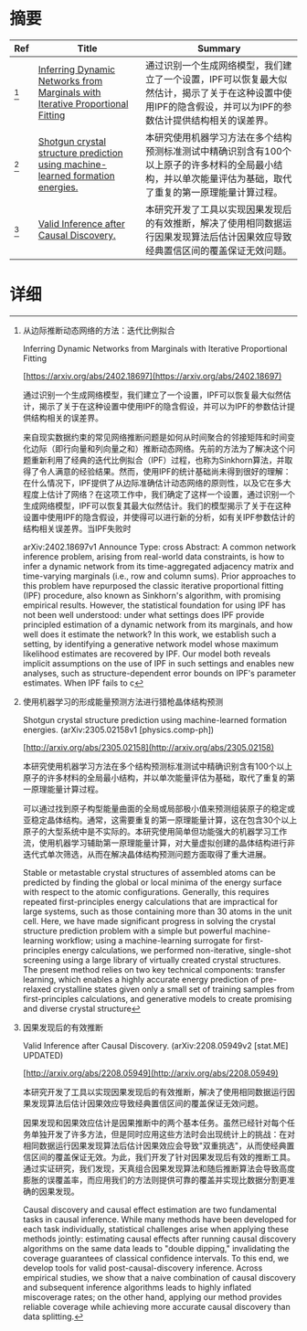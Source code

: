# 摘要

| Ref | Title | Summary |
| --- | --- | --- |
| [^1] | [Inferring Dynamic Networks from Marginals with Iterative Proportional Fitting](https://arxiv.org/abs/2402.18697) | 通过识别一个生成网络模型，我们建立了一个设置，IPF可以恢复最大似然估计，揭示了关于在这种设置中使用IPF的隐含假设，并可以为IPF的参数估计提供结构相关的误差界。 |
| [^2] | [Shotgun crystal structure prediction using machine-learned formation energies.](http://arxiv.org/abs/2305.02158) | 本研究使用机器学习方法在多个结构预测标准测试中精确识别含有100个以上原子的许多材料的全局最小结构，并以单次能量评估为基础，取代了重复的第一原理能量计算过程。 |
| [^3] | [Valid Inference after Causal Discovery.](http://arxiv.org/abs/2208.05949) | 本研究开发了工具以实现因果发现后的有效推断，解决了使用相同数据运行因果发现算法后估计因果效应导致经典置信区间的覆盖保证无效问题。 |

# 详细

[^1]: 从边际推断动态网络的方法：迭代比例拟合

    Inferring Dynamic Networks from Marginals with Iterative Proportional Fitting

    [https://arxiv.org/abs/2402.18697](https://arxiv.org/abs/2402.18697)

    通过识别一个生成网络模型，我们建立了一个设置，IPF可以恢复最大似然估计，揭示了关于在这种设置中使用IPF的隐含假设，并可以为IPF的参数估计提供结构相关的误差界。

    

    来自现实数据约束的常见网络推断问题是如何从时间聚合的邻接矩阵和时间变化边际（即行向量和列向量之和）推断动态网络。先前的方法为了解决这个问题重新利用了经典的迭代比例拟合（IPF）过程，也称为Sinkhorn算法，并取得了令人满意的经验结果。然而，使用IPF的统计基础尚未得到很好的理解：在什么情况下，IPF提供了从边际准确估计动态网络的原则性，以及它在多大程度上估计了网络？在这项工作中，我们确定了这样一个设置，通过识别一个生成网络模型，IPF可以恢复其最大似然估计。我们的模型揭示了关于在这种设置中使用IPF的隐含假设，并使得可以进行新的分析，如有关IPF参数估计的结构相关误差界。当IPF失败时

    arXiv:2402.18697v1 Announce Type: cross  Abstract: A common network inference problem, arising from real-world data constraints, is how to infer a dynamic network from its time-aggregated adjacency matrix and time-varying marginals (i.e., row and column sums). Prior approaches to this problem have repurposed the classic iterative proportional fitting (IPF) procedure, also known as Sinkhorn's algorithm, with promising empirical results. However, the statistical foundation for using IPF has not been well understood: under what settings does IPF provide principled estimation of a dynamic network from its marginals, and how well does it estimate the network? In this work, we establish such a setting, by identifying a generative network model whose maximum likelihood estimates are recovered by IPF. Our model both reveals implicit assumptions on the use of IPF in such settings and enables new analyses, such as structure-dependent error bounds on IPF's parameter estimates. When IPF fails to c
    
[^2]: 使用机器学习的形成能量预测方法进行猎枪晶体结构预测

    Shotgun crystal structure prediction using machine-learned formation energies. (arXiv:2305.02158v1 [physics.comp-ph])

    [http://arxiv.org/abs/2305.02158](http://arxiv.org/abs/2305.02158)

    本研究使用机器学习方法在多个结构预测标准测试中精确识别含有100个以上原子的许多材料的全局最小结构，并以单次能量评估为基础，取代了重复的第一原理能量计算过程。

    

    可以通过找到原子构型能量曲面的全局或局部极小值来预测组装原子的稳定或亚稳定晶体结构。通常，这需要重复的第一原理能量计算，这在包含30个以上原子的大型系统中是不实际的。本研究使用简单但功能强大的机器学习工作流，使用机器学习辅助第一原理能量计算，对大量虚拟创建的晶体结构进行非迭代式单次筛选，从而在解决晶体结构预测问题方面取得了重大进展。

    Stable or metastable crystal structures of assembled atoms can be predicted by finding the global or local minima of the energy surface with respect to the atomic configurations. Generally, this requires repeated first-principles energy calculations that are impractical for large systems, such as those containing more than 30 atoms in the unit cell. Here, we have made significant progress in solving the crystal structure prediction problem with a simple but powerful machine-learning workflow; using a machine-learning surrogate for first-principles energy calculations, we performed non-iterative, single-shot screening using a large library of virtually created crystal structures. The present method relies on two key technical components: transfer learning, which enables a highly accurate energy prediction of pre-relaxed crystalline states given only a small set of training samples from first-principles calculations, and generative models to create promising and diverse crystal structure
    
[^3]: 因果发现后的有效推断

    Valid Inference after Causal Discovery. (arXiv:2208.05949v2 [stat.ME] UPDATED)

    [http://arxiv.org/abs/2208.05949](http://arxiv.org/abs/2208.05949)

    本研究开发了工具以实现因果发现后的有效推断，解决了使用相同数据运行因果发现算法后估计因果效应导致经典置信区间的覆盖保证无效问题。

    

    因果发现和因果效应估计是因果推断中的两个基本任务。虽然已经针对每个任务单独开发了许多方法，但是同时应用这些方法时会出现统计上的挑战：在对相同数据运行因果发现算法后估计因果效应会导致"双重挑选"，从而使经典置信区间的覆盖保证无效。为此，我们开发了针对因果发现后有效的推断工具。通过实证研究，我们发现，天真组合因果发现算法和随后推断算法会导致高度膨胀的误覆盖率，而应用我们的方法则提供可靠的覆盖并实现比数据分割更准确的因果发现。

    Causal discovery and causal effect estimation are two fundamental tasks in causal inference. While many methods have been developed for each task individually, statistical challenges arise when applying these methods jointly: estimating causal effects after running causal discovery algorithms on the same data leads to "double dipping," invalidating the coverage guarantees of classical confidence intervals. To this end, we develop tools for valid post-causal-discovery inference. Across empirical studies, we show that a naive combination of causal discovery and subsequent inference algorithms leads to highly inflated miscoverage rates; on the other hand, applying our method provides reliable coverage while achieving more accurate causal discovery than data splitting.
    

